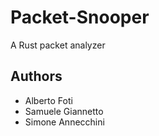 # Packet-Snooper
A Rust packet analyzer

## Authors
- Alberto Foti
- Samuele Giannetto
- Simone Annecchini
